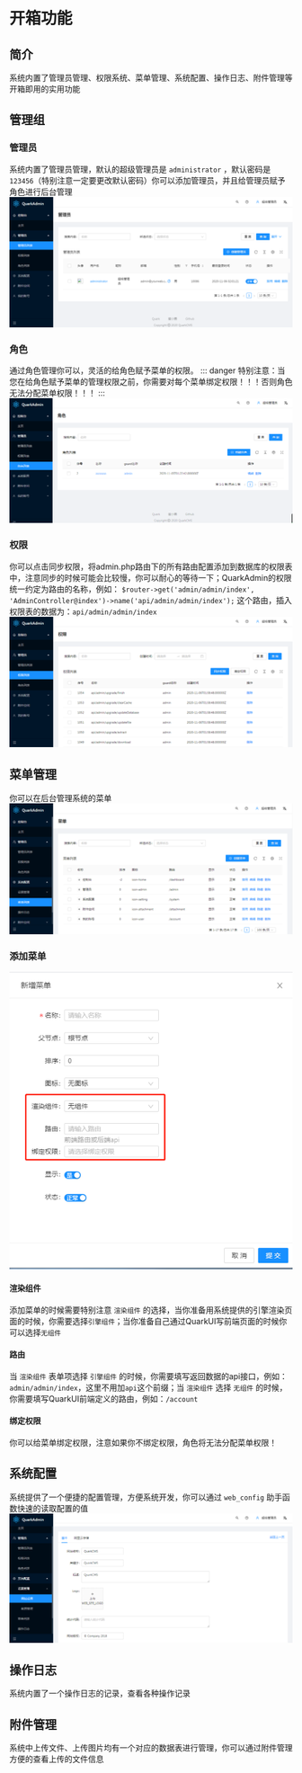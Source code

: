 # 开箱功能

## 简介
系统内置了管理员管理、权限系统、菜单管理、系统配置、操作日志、附件管理等开箱即用的实用功能

## 管理组

### 管理员
系统内置了管理员管理，默认的超级管理员是 `administrator` ，默认密码是 `123456`（特别注意一定要更改默认密码）你可以添加管理员，并且给管理员赋予角色进行后台管理
![administrator](./images/administrator.jpg)

### 角色
通过角色管理你可以，灵活的给角色赋予菜单的权限。
::: danger
特别注意：当您在给角色赋予菜单的管理权限之前，你需要对每个菜单绑定权限！！！否则角色无法分配菜单权限！！！
:::
![role](./images/role.png)


### 权限
你可以点击同步权限，将admin.php路由下的所有路由配置添加到数据库的权限表中，注意同步的时候可能会比较慢，你可以耐心的等待一下；QuarkAdmin的权限统一约定为路由的名称，例如： `$router->get('admin/admin/index', 'AdminController@index')->name('api/admin/admin/index');` 这个路由，插入权限表的数据为：`api/admin/admin/index`
![permission](./images/permission.png)

## 菜单管理
你可以在后台管理系统的菜单
![menu](./images/menu.png)

### 添加菜单
![menu](./images/menu-add.png)

#### 渲染组件
添加菜单的时候需要特别注意 `渲染组件` 的选择，当你准备用系统提供的引擎渲染页面的时候，你需要选择`引擎组件`；当你准备自己通过QuarkUI写前端页面的时候你可以选择`无组件`

#### 路由
当 `渲染组件` 表单项选择 `引擎组件` 的时候，你需要填写返回数据的api接口，例如：`admin/admin/index`，这里不用加`api`这个前缀；当 `渲染组件` 选择 `无组件` 的时候，你需要填写QuarkUI前端定义的路由，例如：`/account`

#### 绑定权限
你可以给菜单绑定权限，注意如果你不绑定权限，角色将无法分配菜单权限！

## 系统配置
系统提供了一个便捷的配置管理，方便系统开发，你可以通过 `web_config` 助手函数快速的读取配置的值
![config](./images/config.png)

## 操作日志
系统内置了一个操作日志的记录，查看各种操作记录

## 附件管理
系统中上传文件、上传图片均有一个对应的数据表进行管理，你可以通过附件管理方便的查看上传的文件信息